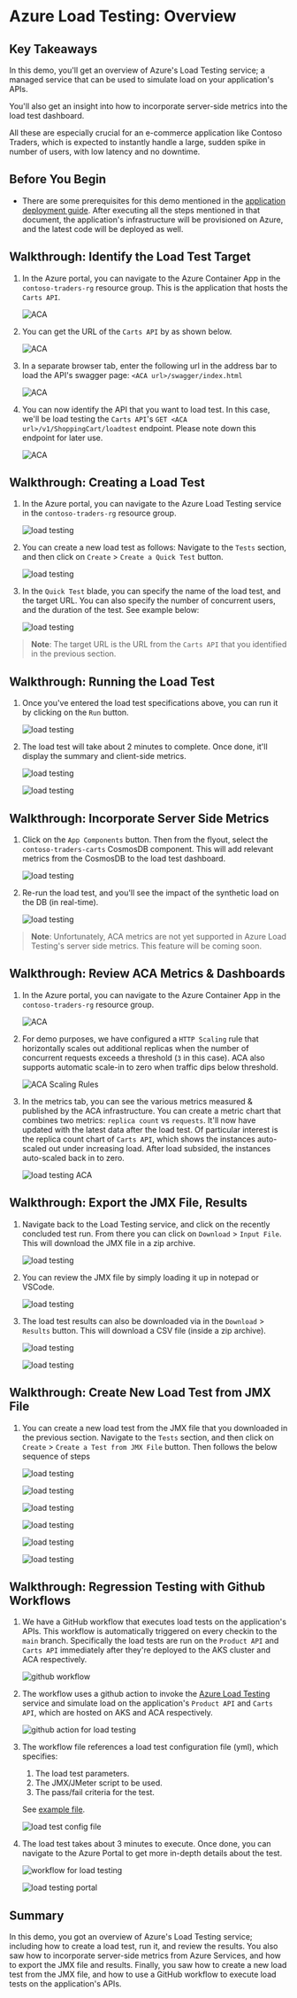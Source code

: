 # Azure Load Testing: Overview

## Key Takeaways

In this demo, you'll get an overview of Azure's Load Testing service; a managed service that can be used to simulate load on your application's APIs.

You'll also get an insight into how to incorporate server-side metrics into the load test dashboard.

All these are especially crucial for an e-commerce application like Contoso Traders, which is expected to instantly handle a large, sudden spike in number of users, with low latency and no downtime.

## Before You Begin

* There are some prerequisites for this demo mentioned in the [application deployment guide](../app-deployment-guide.md). After executing all the steps mentioned in that document, the application's infrastructure will be provisioned on Azure, and the latest code will be deployed as well.

## Walkthrough: Identify the Load Test Target

1. In the Azure portal, you can navigate to the Azure Container App in the `contoso-traders-rg` resource group. This is the application that hosts the `Carts API`.

   ![ACA](./media/aca-2.png)

2. You can get the URL of the `Carts API` by as shown below.

   ![ACA](./media/aca-endpoint.png)

3. In a separate browser tab, enter the following url in the address bar to load the API's swagger page: `<ACA url>/swagger/index.html`

   ![ACA](./media/aca-swagger.png)

4. You can now identify the API that you want to load test. In this case, we'll be load testing the `Carts API`'s `GET <ACA url>/v1/ShoppingCart/loadtest` endpoint. Please note down this endpoint for later use.

   ![ACA](./media/aca-swagger-2.png)

## Walkthrough: Creating a Load Test

1. In the Azure portal, you can navigate to the Azure Load Testing service in the `contoso-traders-rg` resource group.

   ![load testing](./media/load-test-browse.png)

2. You can create a new load test as follows: Navigate to the `Tests` section, and then click on `Create` > `Create a Quick Test` button.

   ![load testing](./media/load-test-create-1.png)

3. In the `Quick Test` blade, you can specify the name of the load test, and the target URL. You can also specify the number of concurrent users, and the duration of the test. See example below:

   ![load testing](./media/load-test-create-2.png)

> **Note**: The target URL is the URL from the `Carts API` that you identified in the previous section.

## Walkthrough: Running the Load Test

1. Once you've entered the load test specifications above, you can run it by clicking on the `Run` button.

   ![load testing](./media/load-test-run.png)

2. The load test will take about 2 minutes to complete. Once done, it'll display the summary and client-side metrics.

   ![load testing](./media/load-test-in-progress.png)

   ![load testing](./media/load-test-completed.png)

## Walkthrough: Incorporate Server Side Metrics

1. Click on the `App Components` button. Then from the flyout, select the `contoso-traders-carts` CosmosDB component. This will add relevant metrics from the CosmosDB to the load test dashboard.

   ![load testing](./media/load-test-server-side-metrics.png)

2. Re-run the load test, and you'll see the impact of the synthetic load on the DB (in real-time).

   ![load testing](./media/load-test-run-2.png)

> **Note**: Unfortunately, ACA metrics are not yet supported in Azure Load Testing's server side metrics. This feature will be coming soon.

## Walkthrough: Review ACA Metrics & Dashboards

1. In the Azure portal, you can navigate to the Azure Container App in the `contoso-traders-rg` resource group.

   ![ACA](./media/aca.png)

2. For demo purposes, we have configured a `HTTP Scaling` rule that horizontally scales out additional replicas when the number of concurrent requests exceeds a threshold (`3` in this case). ACA also supports automatic scale-in to zero when traffic dips below threshold.

   ![ACA Scaling Rules](./media/aca-scaling-rules.png)

3. In the metrics tab, you can see the various metrics measured & published by the ACA infrastructure. You can create a metric chart that combines two metrics: `replica count` vs `requests`. It'll now have updated with the latest data after the load test. Of particular interest is the replica count chart of `Carts API`, which shows the instances auto-scaled out under increasing load. After load subsided, the instances auto-scaled back in to zero.

   ![load testing ACA](./media/aca-metrics2.png)

## Walkthrough: Export the JMX File, Results

1. Navigate back to the Load Testing service, and click on the recently concluded test run. From there you can click on `Download` > `Input File`. This will download the JMX file in a zip archive.

   ![load testing](./media/load-test-export-jmx.png)

2. You can review the JMX file by simply loading it up in notepad or VSCode.

   ![load testing](./media/load-test-jmx-view.png)

3. The load test results can also be downloaded via in the `Download` > `Results` button. This will download a CSV file (inside a zip archive).

   ![load testing](./media/load-test-export-results.png)

   ![load testing](./media/load-test-results-view.png)

## Walkthrough: Create New Load Test from JMX File

1. You can create a new load test from the JMX file that you downloaded in the previous section. Navigate to the `Tests` section, and then click on `Create` > `Create a Test from JMX File` button. Then follows the below sequence of steps

   ![load testing](./media/import-jmx-1.png)

   ![load testing](./media/import-jmx-2.png)

   ![load testing](./media/import-jmx-3.png)

   ![load testing](./media/import-jmx-4.png)

   ![load testing](./media/import-jmx-5.png)

   ![load testing](./media/import-jmx-6.png)

## Walkthrough: Regression Testing with Github Workflows

1. We have a GitHub workflow that executes load tests on the application's APIs. This workflow is automatically triggered on every checkin to the `main` branch. Specifically the load tests are run on the `Product API` and `Carts API` immediately after they're deployed to the AKS cluster and ACA respectively.

   ![github workflow](./media/github-workflow-2.png)

2. The workflow uses a github action to invoke the [Azure Load Testing](https://learn.microsoft.com/en-us/azure/load-testing/) service and simulate load on the application's `Product API` and `Carts API`, which are hosted on AKS and ACA respectively.

   ![github action for load testing](./media/github-action.png)

3. The workflow file references a load test configuration file (yml), which specifies:
   1. The load test parameters.
   2. The JMX/JMeter script to be used.
   3. The pass/fail criteria for the test.

   See [example file](../../tests/loadtests/contoso-traders-carts.yaml).

   ![load test config file](./media/load-test-config-file.png)

4. The load test takes about 3 minutes to execute. Once done, you can navigate to the Azure Portal to get more in-depth details about the test.

   ![workflow for load testing](./media/github-workflow-3.png)

   ![load testing portal](./media/portal-load-test.png)

## Summary

In this demo, you got an overview of Azure's Load Testing service; including how to create a load test, run it, and review the results. You also saw how to incorporate server-side metrics from Azure Services, and how to export the JMX file and results. Finally, you saw how to create a new load test from the JMX file, and how to use a GitHub workflow to execute load tests on the application's APIs.
